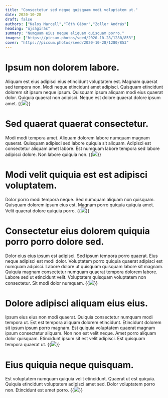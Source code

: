 ```yaml
---
title: "Consectetur sed neque quisquam modi voluptatem ut."
date: 2020-10-28
draft: false 
authors: ["Kalos Marcell","Tóth Gábor","Zoller András"]
heading: "újságírás"
summary: "Numquam eius neque aliquam quisquam porro."
images: ["https://picsum.photos/seed/2020-10-28/1280/853"]
cover: "https://picsum.photos/seed/2020-10-28/1280/853"
---
```

# Ipsum non dolorem labore.        
Aliquam est eius adipisci eius etincidunt voluptatem est. Magnam quaerat sed tempora non. Modi neque etincidunt amet adipisci. Quisquam etincidunt dolorem sit ipsum neque ipsum. Quisquam ipsum aliquam modi eius quaerat dolor. Quiquia quaerat non adipisci. Neque est dolore quaerat dolore ipsum amet.
{{<image src="https://picsum.photos/seed/402/1280/853">}}
# Sed quaerat quaerat consectetur.        
Modi modi tempora amet. Aliquam dolorem labore numquam magnam quaerat. Quisquam adipisci sed labore quiquia sit aliquam. Adipisci est consectetur aliquam amet labore. Est numquam labore tempora sed labore adipisci dolore. Non labore quiquia non.
{{<image src="https://picsum.photos/seed/412/1280/853">}}
# Modi velit quiquia est est adipisci voluptatem.        
Dolor porro modi tempora neque. Sed numquam aliquam non quisquam. Quisquam dolorem ipsum eius est. Magnam porro quiquia quiquia amet. Velit quaerat dolore quiquia porro.
{{<image src="https://picsum.photos/seed/422/1280/853">}}
# Consectetur eius dolorem quiquia porro porro dolore sed.        
Dolor eius eius ipsum est adipisci. Sed ipsum tempora porro quaerat. Eius neque adipisci est modi dolor. Voluptatem porro quiquia quaerat adipisci est numquam adipisci. Labore dolore ut quisquam quisquam labore sit magnam. Quiquia magnam consectetur numquam quaerat tempora dolorem labore. Labore sed ut etincidunt velit. Voluptatem quisquam voluptatem non consectetur. Sit modi dolor numquam.
{{<image src="https://picsum.photos/seed/432/1280/853">}}
# Dolore adipisci aliquam eius eius.        
Ipsum eius eius non modi quaerat. Quiquia consectetur numquam modi tempora ut. Est est tempora aliquam dolorem etincidunt. Etincidunt dolorem sit ipsum ipsum porro magnam. Est quiquia voluptatem quaerat magnam ipsum consectetur aliquam. Non non est velit neque. Amet porro aliquam dolor quisquam. Etincidunt ipsum sit est velit adipisci. Est quisquam tempora quaerat ut.
{{<image src="https://picsum.photos/seed/442/1280/853">}}
# Eius quiquia neque quisquam.        
Est voluptatem numquam quiquia velit etincidunt. Quaerat ut est quiquia. Quiquia etincidunt voluptatem adipisci amet sed. Dolor voluptatem porro non. Etincidunt est amet porro.
{{<image src="https://picsum.photos/seed/452/1280/853">}}


